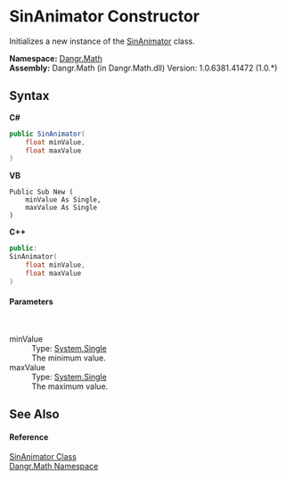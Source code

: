 # SinAnimator Constructor 
 

Initializes a new instance of the <a href="T_Dangr_Math_SinAnimator">SinAnimator</a> class.

**Namespace:**&nbsp;<a href="N_Dangr_Math">Dangr.Math</a><br />**Assembly:**&nbsp;Dangr.Math (in Dangr.Math.dll) Version: 1.0.6381.41472 (1.0.*)

## Syntax

**C#**<br />
``` C#
public SinAnimator(
	float minValue,
	float maxValue
)
```

**VB**<br />
``` VB
Public Sub New ( 
	minValue As Single,
	maxValue As Single
)
```

**C++**<br />
``` C++
public:
SinAnimator(
	float minValue, 
	float maxValue
)
```


#### Parameters
&nbsp;<dl><dt>minValue</dt><dd>Type: <a href="http://msdn2.microsoft.com/en-us/library/3www918f" target="_blank">System.Single</a><br />The minimum value.</dd><dt>maxValue</dt><dd>Type: <a href="http://msdn2.microsoft.com/en-us/library/3www918f" target="_blank">System.Single</a><br />The maximum value.</dd></dl>

## See Also


#### Reference
<a href="T_Dangr_Math_SinAnimator">SinAnimator Class</a><br /><a href="N_Dangr_Math">Dangr.Math Namespace</a><br />